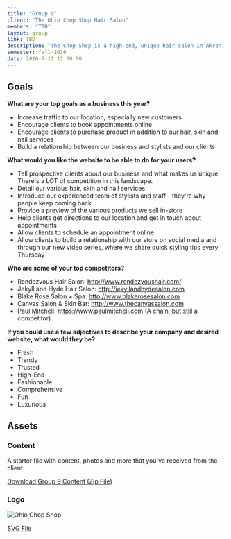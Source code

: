 ```yaml
---
title: "Group 9"
client: "The Ohio Chop Shop Hair Salon"
members: "TBD"
layout: group
link: TBD
description: "The Chop Shop is a high-end, unique hair salon in Akron, Ohio.  Our stylists bring their clients the freshest styles, and our location is a high-end, but friendly and fun atmosphere that keeps clients coming back again and again.  Visit The Ohio Chop Shop today for all of your hair, skin and nail needs!"
semester: fall-2016
date: 2016-7-11 12:00:00
---
```


## Goals

**What are your top goals as a business this year?**

* Increase traffic to our location, especially new customers
* Encourage clients to book appointments online
* Encourage clients to purchase product in addition to our hair, skin and nail services
* Build a relationship between our business and stylists and our clients

**What would you like the website to be able to do for your users?**

* Tell prospective clients about our business and what makes us unique.  There's a LOT of competition in this landscape.
* Detail our various hair, skin and nail services
* Introduce our experienced team of stylists and staff - they're why people keep coming back
* Provide a preview of the various products we sell in-store
* Help clients get directions to our location and get in touch about appointments
* Allow clients to schedule an appointment online
* Allow clients to build a relationship with our store on social media and through our new video series, where we share quick styling tips every Thursday

**Who are some of your top competitors?**

* Rendezvous Hair Salon: http://www.rendezvoushair.com/
* Jekyll and Hyde Hair Salon: http://jekyllandhydesalon.com
* Blake Rose Salon + Spa: http://www.blakerosesalon.com
* Canvas Salon & Skin Bar: http://www.thecanvassalon.com
* Paul Mitchell: https://www.paulmitchell.com (A chain, but still a competitor)

**If you could use a few adjectives to describe your company and desired website, what would they be?**

* Fresh
* Trendy
* Trusted
* High-End
* Fashionable
* Comprehensive
* Fun
* Luxurious

## Assets

### Content

A starter file with content, photos and more that you've received from the client.  

<a href="/class/groups/assets/group9/Group-9-Content.zip">Download Group 9 Content (Zip File)</a>

### Logo
<img src="/class/groups/assets/group9/ChopShopSalonLogo-01.svg" alt="Ohio Chop Shop" />

<a href="/class/groups/assets/group9/ChopShopSalonLogo-01.svg">SVG File</a>
